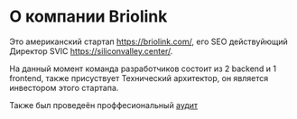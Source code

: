 # О компании Briolink

Это американский стартап https://briolink.com/, его SEO действуйющий Директор SVIC https://siliconvalley.center/. 

На данный момент команда разработчиков состоит из 2 backend и 1 frontend, также присуствует Технический архитектор, он является инвестором этого стартапа. 

Также был проведеён проффесиональный [аудит](/audit.pdf)

